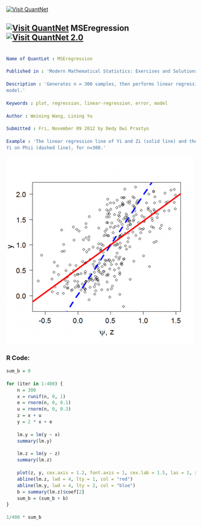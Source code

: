 
[<img src="https://github.com/QuantLet/Styleguide-and-FAQ/blob/master/pictures/banner.png" width="880" alt="Visit QuantNet">](http://quantlet.de/index.php?p=info)

## [<img src="https://github.com/QuantLet/Styleguide-and-Validation-procedure/blob/master/pictures/qloqo.png" alt="Visit QuantNet">](http://quantlet.de/) **MSEregression** [<img src="https://github.com/QuantLet/Styleguide-and-Validation-procedure/blob/master/pictures/QN2.png" width="60" alt="Visit QuantNet 2.0">](http://quantlet.de/d3/ia)

```yaml

Name of QuantLet : MSEregression

Published in : 'Modern Mathematical Statistics: Exercises and Solutions'

Description : 'Generates n = 300 samples, then performs linear regressions in the error in design
model.'

Keywords : plot, regression, linear-regression, error, model

Author : Weining Wang, Lining Yu

Submitted : Fri, November 09 2012 by Dedy Dwi Prastyo

Example : 'The linear regression line of Yi and Zi (solid line) and the linear regression line of
Yi on Phii (dashed line), for n=300.'

```

![Picture1](plot.png)


### R Code:
```r
sum_b = 0

for (iter in 1:400) {
    n = 300
    x = runif(n, 0, 1)
    e = rnorm(n, 0, 0.1)
    u = rnorm(n, 0, 0.3)
    z = x + u
    y = 2 * x + e
    
    lm.y = lm(y ~ x)
    summary(lm.y)
    
    lm.z = lm(y ~ z)
    summary(lm.z)
    
    plot(z, y, cex.axis = 1.2, font.axis = 1, cex.lab = 1.5, las = 1, xlab = c(expression(paste(psi, ", z"))), ylab = "y")
    abline(lm.z, lwd = 4, lty = 1, col = "red")
    abline(lm.y, lwd = 4, lty = 2, col = "blue")
    b = summary(lm.z)$coef[2]
    sum_b = (sum_b + b)
}

1/400 * sum_b 

```
